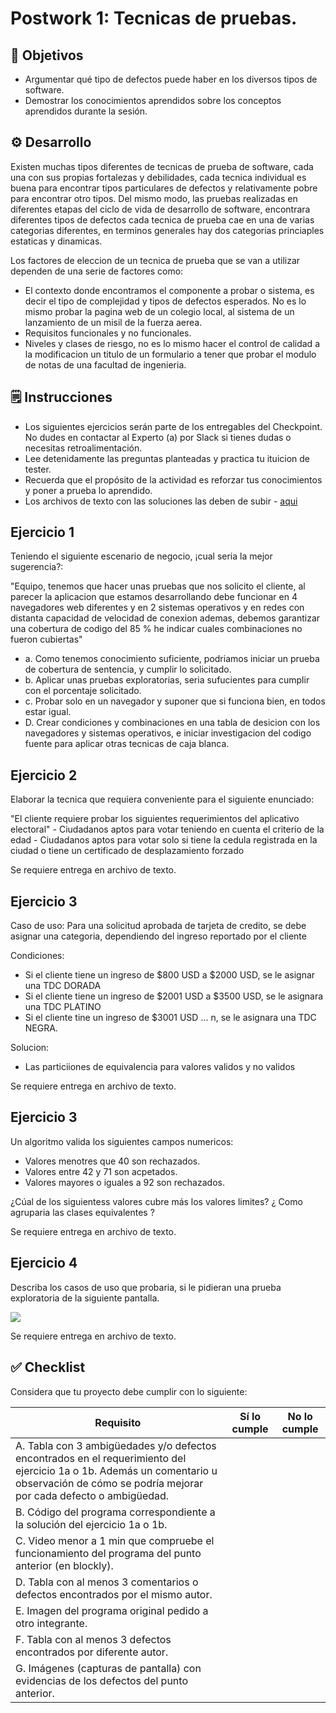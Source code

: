 # Postwork 1: Tecnicas de pruebas.

## :dart: Objetivos

- Argumentar qué tipo de defectos puede haber en los diversos tipos de software.
- Demostrar los conocimientos aprendidos sobre los conceptos aprendidos durante la sesión.

## ⚙ Desarrollo

Existen muchas tipos diferentes de tecnicas de prueba de software, cada una con sus propias fortalezas y debilidades, cada tecnica individual es buena para encontrar tipos particulares de defectos y relativamente pobre para encontrar otro tipos.
Del mismo modo, las pruebas realizadas en diferentes etapas del ciclo de vida de desarrollo de software, encontrara diferentes tipos de defectos cada tecnica de prueba cae en una de varias categorias diferentes, en terminos generales hay dos categorias princiaples
estaticas y dinamicas.

Los factores de eleccion de un tecnica de prueba que se van a utilizar dependen de una serie de factores como:

- El contexto donde encontramos el componente a probar o sistema, es decir el tipo de complejidad y tipos de defectos esperados. No es lo mismo probar la pagina web de un colegio local, al sistema de un lanzamiento de un misil de la fuerza aerea.
- Requisitos funcionales y no funcionales.
- Niveles y clases de riesgo, no es lo mismo hacer el control de calidad a la modificacion un titulo de un formulario a tener que probar el modulo de notas de una facultad de ingenieria.

## 🗒️ Instrucciones

- Los siguientes ejercicios serán parte de los entregables del Checkpoint. No dudes en contactar al Experto (a) por Slack si tienes dudas o necesitas retroalimentación. 
- Lee detenidamente las preguntas planteadas y practica tu ituicion de tester.
- Recuerda que el propósito de la actividad es reforzar tus conocimientos y poner a prueba lo aprendido.
- Los archivos de texto con las soluciones las deben de subir - [aqui](./PostWork/Solucion)

## Ejercicio 1

Teniendo el siguiente escenario de negocio, ¡cual seria la mejor sugerencia?:

"Equipo, tenemos que hacer unas pruebas que nos solicito el cliente, al parecer la aplicacion que estamos desarrollando debe funcionar en 4 navegadores web diferentes y en 2 sistemas operativos y en redes con distanta capacidad de velocidad de conexion
ademas, debemos garantizar una cobertura de codigo del 85 % he indicar cuales combinaciones no fueron cubiertas"

- a. Como tenemos conocimiento suficiente, podriamos iniciar un prueba de cobertura de sentencia, y cumplir lo solicitado.
- b. Aplicar unas pruebas exploratorias, seria sufucientes para cumplir con el porcentaje solicitado.
- c. Probar solo en un navegador y suponer que si funciona bien, en todos estar igual.
- D. Crear condiciones y combinaciones en una tabla de desicion con los navegadores y sistemas operativos, e iniciar investigacion del codigo fuente para aplicar otras tecnicas de caja blanca.


## Ejercicio 2

Elaborar la tecnica que requiera conveniente para el siguiente enunciado:

"El cliente requiere probar los siguientes requerimientos del aplicativo electoral"
	- Ciudadanos aptos para votar teniendo en cuenta el criterio de la edad
	- Ciudadanos aptos para votar solo si tiene la cedula registrada en la ciudad o tiene un certificado de desplazamiento forzado

Se requiere entrega en archivo de texto.

## Ejercicio 3

Caso de uso: Para una solicitud aprobada de tarjeta de credito, se debe asignar una categoria, dependiendo del ingreso reportado por el cliente

Condiciones:
- Si el cliente tiene un ingreso de $800 USD a $2000 USD, se le asignar una TDC DORADA
- Si el cliente tiene un ingreso de $2001 USD a $3500 USD, se le asignara una TDC PLATINO
- Si el cliente tine un ingreso de $3001 USD ... n, se le asignara una TDC NEGRA.

Solucion:
- Las particiiones de equivalencia para valores validos y no validos

Se requiere entrega en archivo de texto.


## Ejercicio 3

Un algoritmo valida los siguientes campos numericos:
- Valores menotres que 40 son rechazados.
- Valores entre 42 y 71 son acpetados.
- Valores mayores o iguales a 92 son rechazados.

¿Cúal de los siguientess valores cubre más los valores limites?
¿ Como agruparia las clases equivalentes ?

Se requiere entrega en archivo de texto.

## Ejercicio 4

Describa los casos de uso que probaria, si le pidieran una prueba exploratoria de la siguiente pantalla.


<img src="https://github.com/beduExpert/SW-Testing-Fundamentals-2021/blob/main/Sesion-05/Postwork/assets/simulador_credito.png">

Se requiere entrega en archivo de texto.
## ✅ Checklist

Considera que tu proyecto debe cumplir con lo siguiente:

| Requisito | Sí lo cumple | No lo cumple |
| --- | --- | --- |
| A. Tabla con 3 ambigüedades y/o defectos encontrados en el requerimiento del ejercicio 1a o 1b. Además un comentario u observación de cómo se podría mejorar por cada defecto o ambigüedad. |  |  |
| B. Código del programa correspondiente a la solución del ejercicio 1a o 1b. |  |  |
| C. Video menor a 1 min  que compruebe el funcionamiento del programa del punto anterior (en blockly). |  |  |
| D. Tabla con al menos 3 comentarios o defectos encontrados por el mismo autor. |  |  |
| E. Imagen del programa original pedido a otro integrante. |  |  |
| F. Tabla con al menos 3 defectos encontrados por diferente autor. |  |  |
| G. Imágenes (capturas de pantalla) con evidencias de los defectos del punto anterior. |  |  |
